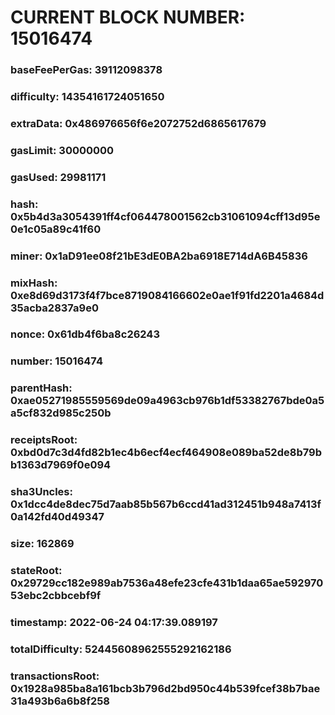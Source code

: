 # CURRENT BLOCK NUMBER: 15016474

### baseFeePerGas: 39112098378
### difficulty: 14354161724051650
### extraData: 0x486976656f6e2072752d6865617679
### gasLimit: 30000000
### gasUsed: 29981171
### hash: 0x5b4d3a3054391ff4cf064478001562cb31061094cff13d95e0e1c05a89c41f60
### miner: 0x1aD91ee08f21bE3dE0BA2ba6918E714dA6B45836
### mixHash: 0xe8d69d3173f4f7bce8719084166602e0ae1f91fd2201a4684d35acba2837a9e0
### nonce: 0x61db4f6ba8c26243
### number: 15016474
### parentHash: 0xae05271985559569de09a4963cb976b1df53382767bde0a5a5cf832d985c250b
### receiptsRoot: 0xbd0d7c3d4fd82b1ec4b6ecf4ecf464908e089ba52de8b79bb1363d7969f0e094
### sha3Uncles: 0x1dcc4de8dec75d7aab85b567b6ccd41ad312451b948a7413f0a142fd40d49347
### size: 162869
### stateRoot: 0x29729cc182e989ab7536a48efe23cfe431b1daa65ae59297053ebc2cbbcebf9f
### timestamp: 2022-06-24 04:17:39.089197
### totalDifficulty: 52445608962555292162186
### transactionsRoot: 0x1928a985ba8a161bcb3b796d2bd950c44b539fcef38b7bae31a493b6a6b8f258
